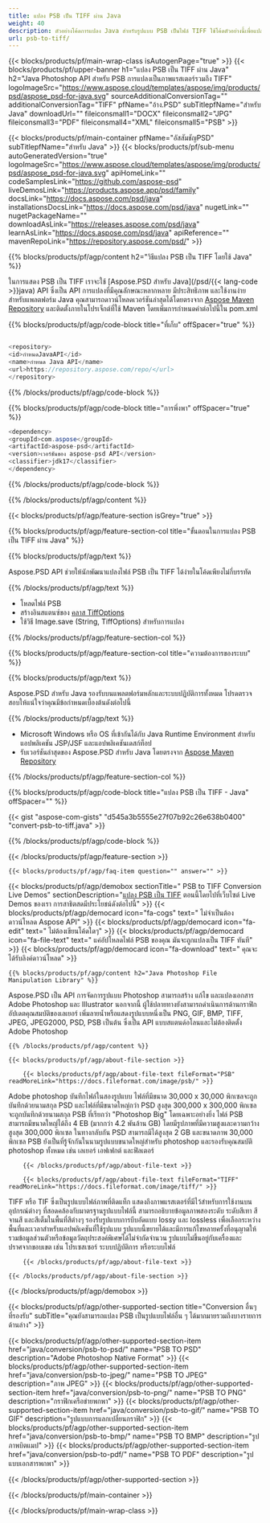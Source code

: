 ```yaml
---
title: แปลง PSB เป็น TIFF ผ่าน Java
weight: 40
description: ตัวอย่างโค้ดการแปลง Java สำหรับรูปแบบ PSB เป็นไฟล์ TIFF ใช้โค้ดตัวอย่างนี้เพื่อแปลง PSB เป็น TIFF ภายในแอปพลิเคชันบนเว็บหรือเดสก์ท็อป Java
url: psb-to-tiff/
---
```


{{< blocks/products/pf/main-wrap-class isAutogenPage="true" >}}
{{< blocks/products/pf/upper-banner h1="แปลง PSB เป็น TIFF ผ่าน Java" h2="Java Photoshop API สำหรับ PSB การแปลงเป็นภาพแรสเตอร์รวมถึง TIFF" logoImageSrc="https://www.aspose.cloud/templates/aspose/img/products/psd/aspose_psd-for-java.svg" sourceAdditionalConversionTag="" additionalConversionTag="TIFF" pfName="อ้าง.PSD" subTitlepfName="สำหรับ Java" downloadUrl="" fileiconsmall1="DOCX" fileiconsmall2="JPG" fileiconsmall3="PDF" fileiconsmall4="XML" fileiconsmall5="PSB" >}}

{{< blocks/products/pf/main-container pfName="อัสสัมชัญPSD" subTitlepfName="สำหรับ Java" >}}
{{< blocks/products/pf/sub-menu autoGeneratedVersion="true" logoImageSrc="https://www.aspose.cloud/templates/aspose/img/products/psd/aspose_psd-for-java.svg" apiHomeLink="" codeSamplesLink="https://github.com/aspose-psd" liveDemosLink="https://products.aspose.app/psd/family" docsLink="https://docs.aspose.com/psd/java" installationsDocsLink="https://docs.aspose.com/psd/java" nugetLink="" nugetPackageName="" downloadAsLink="https://releases.aspose.com/psd/java" learnAsLink="https://docs.aspose.com/psd/java" apiReference="" mavenRepoLink="https://repository.aspose.com/psd/" >}}

{{% blocks/products/pf/agp/content h2="วิธีแปลง PSB เป็น TIFF โดยใช้ Java" %}}

 ในการแสดง PSB เป็น TIFF เราจะใช้
 [Aspose.PSD สำหรับ Java](/psd/{{< lang-code >}}java)
 API ซึ่งเป็น API การแปลงที่มีคุณลักษณะหลากหลาย มีประสิทธิภาพ และใช้งานง่ายสำหรับแพลตฟอร์ม Java คุณสามารถดาวน์โหลดเวอร์ชันล่าสุดได้โดยตรงจาก
 [Aspose Maven Repository](https://repository.aspose.com/psd/)
 และติดตั้งภายในโปรเจ็กต์ที่ใช้ Maven โดยเพิ่มการกำหนดค่าต่อไปนี้ใน pom.xml

{{% blocks/products/pf/agp/code-block title="ที่เก็บ" offSpacer="true" %}}

```cs

<repository>
<id>กำหนดJavaAPI</id>
<name>กำหนด Java API</name>
<url>https://repository.aspose.com/repo/</url>
</repository>

```

{{% /blocks/products/pf/agp/code-block %}}

{{% blocks/products/pf/agp/code-block title="การพึ่งพา" offSpacer="true" %}}

```cs
<dependency>
<groupId>com.aspose</groupId>
<artifactId>aspose-psd</artifactId>
<version>เวอร์ชันของ aspose-psd API</version>
<classifier>jdk17</classifier>
</dependency>

```

{{% /blocks/products/pf/agp/code-block %}}

{{% /blocks/products/pf/agp/content %}}

{{< blocks/products/pf/agp/feature-section isGrey="true" >}}

{{% blocks/products/pf/agp/feature-section-col title="ขั้นตอนในการแปลง PSB เป็น TIFF ผ่าน Java" %}}

{{% blocks/products/pf/agp/text %}}

 Aspose.PSD API ช่วยให้นักพัฒนาแปลงไฟล์ PSB เป็น TIFF ได้ง่ายในโค้ดเพียงไม่กี่บรรทัด

{{% /blocks/products/pf/agp/text %}}

- โหลดไฟล์ PSB
- สร้างอินสแตนซ์ของ [คลาส TiffOptions](https://apireference.aspose.com/psd/java/com.aspose.psd.imageoptions/TiffOptions)
- ใช้วิธี Image.save (String, TiffOptions) สำหรับการแปลง

{{% /blocks/products/pf/agp/feature-section-col %}}

{{% blocks/products/pf/agp/feature-section-col title="ความต้องการของระบบ" %}}

{{% blocks/products/pf/agp/text %}}

 Aspose.PSD สำหรับ Java รองรับบนแพลตฟอร์มหลักและระบบปฏิบัติการทั้งหมด โปรดตรวจสอบให้แน่ใจว่าคุณมีข้อกำหนดเบื้องต้นดังต่อไปนี้

{{% /blocks/products/pf/agp/text %}}

- Microsoft Windows หรือ OS ที่เข้ากันได้กับ Java Runtime Environment สำหรับแอปพลิเคชัน JSP/JSF และแอปพลิเคชันเดสก์ท็อป
- รับเวอร์ชันล่าสุดของ Aspose.PSD สำหรับ Java โดยตรงจาก
 [Aspose Maven Repository](https://repository.aspose.com/psd/)

{{% /blocks/products/pf/agp/feature-section-col %}}

{{% blocks/products/pf/agp/code-block title="แปลง PSB เป็น TIFF - Java" offSpacer="" %}}

{{< gist "aspose-com-gists" "d545a3b5555e27f07b92c26e638b0400" "convert-psb-to-tiff.java" >}}

{{% /blocks/products/pf/agp/code-block %}}

{{< /blocks/products/pf/agp/feature-section >}}

    {{< blocks/products/pf/agp/faq-item question="" answer="" >}}
 

<!-- aboutfile Starts -->

{{< blocks/products/pf/agp/demobox sectionTitle=" PSB to TIFF Conversion Live Demos" sectionDescription="[แปลง PSB เป็น TIFF](https://products.aspose.app/psd/conversion/psb-to-tiff) ตอนนี้โดยไปที่เว็บไซต์ Live Demos ของเรา การสาธิตสดมีประโยชน์ดังต่อไปนี้" >}}
        {{< blocks/products/pf/agp/democard icon="fa-cogs" text=" ไม่จำเป็นต้องดาวน์โหลด Aspose API" >}}
        {{< blocks/products/pf/agp/democard icon="fa-edit" text=" ไม่ต้องเขียนโค้ดใดๆ" >}}
        {{< blocks/products/pf/agp/democard icon="fa-file-text" text=" แค่อัปโหลดไฟล์ PSB ของคุณ มันจะถูกแปลงเป็น TIFF ทันที" >}}
        {{< blocks/products/pf/agp/democard icon="fa-download" text=" คุณจะได้รับลิงค์ดาวน์โหลด" >}}

    {{% blocks/products/pf/agp/content h2="Java Photoshop File Manipulation Library" %}}

 Aspose.PSD เป็น API การจัดการรูปแบบ Photoshop สามารถสร้าง แก้ไข และแปลงเอกสาร Adobe Photoshop และ Illustrator นอกจากนี้ ผู้ใช้ปลายทางยังสามารถดำเนินการด้านกราฟิก อัปเดตคุณสมบัติของเลเยอร์ เพิ่มลายน้ำหรือแสดงรูปแบบหนึ่งเป็น PNG, GIF, BMP, TIFF, JPEG, JPEG2000, PSD, PSB เป็นต้น ซึ่งเป็น API แบบสแตนด์อโลนและไม่ต้องติดตั้ง Adobe Photoshop



    {{% /blocks/products/pf/agp/content %}}

    {{< blocks/products/pf/agp/about-file-section >}}

        {{< blocks/products/pf/agp/about-file-text fileFormat="PSB" readMoreLink="https://docs.fileformat.com/image/psb/" >}}

Adobe photoshop บันทึกไฟล์ในสองรูปแบบ ไฟล์ที่มีขนาด 30,000 x 30,000 พิกเซลจะถูกบันทึกด้วยนามสกุล PSD และไฟล์ที่มีขนาดใหญ่กว่า PSD สูงสุด 300,000 x 300,000 พิกเซลจะถูกบันทึกด้วยนามสกุล PSB ที่เรียกว่า "Photoshop Big" โดยเฉพาะอย่างยิ่ง ไฟล์ PSB สามารถมีขนาดใหญ่ได้ถึง 4 EB (มากกว่า 4.2 พันล้าน GB) โดยมีรูปภาพที่มีความสูงและความกว้างสูงสุด 300,000 พิกเซล ในทางกลับกัน PSD สามารถมีได้สูงสุด 2 GB และขนาดภาพ 30,000 พิกเซล PSB ยังเป็นที่รู้จักกันในนามรูปแบบขนาดใหญ่สำหรับ photoshop และรองรับคุณสมบัติ photoshop ทั้งหมด เช่น เลเยอร์ เอฟเฟกต์ และฟิลเตอร์


        {{< /blocks/products/pf/agp/about-file-text >}}

        {{< blocks/products/pf/agp/about-file-text fileFormat="TIFF" readMoreLink="https://docs.fileformat.com/image/tiff/" >}}

TIFF หรือ TIF ซึ่งเป็นรูปแบบไฟล์ภาพที่ติดแท็ก แสดงถึงภาพแรสเตอร์ที่มีไว้สำหรับการใช้งานบนอุปกรณ์ต่างๆ ที่สอดคล้องกับมาตรฐานรูปแบบไฟล์นี้ สามารถอธิบายข้อมูลภาพสองระดับ ระดับสีเทา สีจานสี และสีเต็มในพื้นที่สีต่างๆ รองรับรูปแบบการบีบอัดแบบ lossy และ lossless เพื่อเลือกระหว่างพื้นที่และเวลาสำหรับแอปพลิเคชันที่ใช้รูปแบบ รูปแบบนี้ขยายได้และมีการแก้ไขหลายครั้งที่อนุญาตให้รวมข้อมูลส่วนตัวหรือข้อมูลวัตถุประสงค์พิเศษได้ไม่จำกัดจำนวน รูปแบบไม่ขึ้นอยู่กับเครื่องและปราศจากขอบเขต เช่น โปรเซสเซอร์ ระบบปฏิบัติการ หรือระบบไฟล์


        {{< /blocks/products/pf/agp/about-file-text >}}

    {{< /blocks/products/pf/agp/about-file-section >}}

{{< /blocks/products/pf/agp/demobox >}}

<!-- aboutfile Ends -->

{{< blocks/products/pf/agp/other-supported-section title="Conversion อื่นๆ ที่รองรับ" subTitle="คุณยังสามารถแปลง PSB เป็นรูปแบบไฟล์อื่น ๆ ได้มากมายรวมถึงบางรายการด้านล่าง" >}}

{{< blocks/products/pf/agp/other-supported-section-item href="java/conversion/psb-to-psd/" name="PSB TO PSD" description="Adobe Photoshop Native Format" >}}
{{< blocks/products/pf/agp/other-supported-section-item href="java/conversion/psb-to-jpeg/" name="PSB TO JPEG" description="ภาพ JPEG" >}}
{{< blocks/products/pf/agp/other-supported-section-item href="java/conversion/psb-to-png/" name="PSB TO PNG" description="กราฟิกเครือข่ายพกพา" >}}
{{< blocks/products/pf/agp/other-supported-section-item href="java/conversion/psb-to-gif/" name="PSB TO GIF" description="รูปแบบการแลกเปลี่ยนกราฟิก" >}}
{{< blocks/products/pf/agp/other-supported-section-item href="java/conversion/psb-to-bmp/" name="PSB TO BMP" description="รูปภาพบิตแมป" >}}
{{< blocks/products/pf/agp/other-supported-section-item href="java/conversion/psb-to-pdf/" name="PSB TO PDF" description="รูปแบบเอกสารพกพา" >}}

{{< /blocks/products/pf/agp/other-supported-section >}}

{{< /blocks/products/pf/main-container >}}
    
{{< /blocks/products/pf/main-wrap-class >}}
